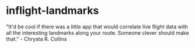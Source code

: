 # inflight-landmarks
"It'd be cool if there was a little app that would correlate live flight data with all the interesting landmarks along your route. Someone clever should make that." - Chrysta R. Collins
